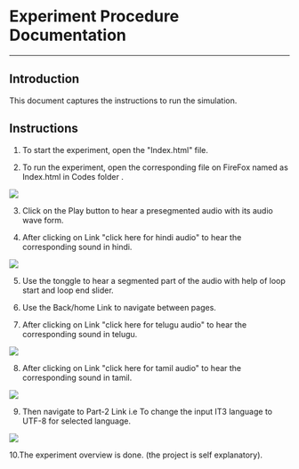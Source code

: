 # Experiment Procedure Documentation
---
## Introduction
This document captures the instructions to run the simulation.

## Instructions
1. To start the experiment, open the "Index.html" file.

2. To run the experiment, open the corresponding file on FireFox named as Index.html in Codes folder .

![](img/part1.png)

3. Click on the Play button to hear a presegmented audio with its audio wave form.

4. After clicking on Link "click here for hindi audio" to hear the corresponding sound in hindi.

![](img/hindi.png)

5. Use the tonggle to hear a segmented part of the audio with help of loop start and loop end slider.

6. Use the Back/home Link to navigate between pages.

7. After clicking on Link "click here for telugu audio" to hear the corresponding sound in telugu.

![](img/telugu.png)

8. After clicking on Link "click here for tamil audio" to hear the corresponding sound in tamil.

![](img/tamil.png)

9. Then navigate to Part-2 Link i.e To change the input IT3 language to UTF-8 for selected language.

![](img/part2.png)

10.The experiment overview is done.
  (the project is self explanatory).


